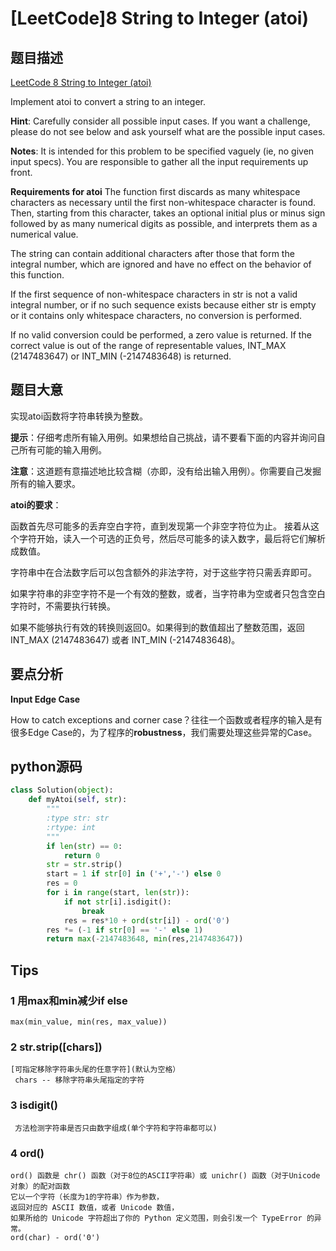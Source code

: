 # [LeetCode]8 String to Integer (atoi)

## 题目描述
[LeetCode 8 String to Integer (atoi)](https://leetcode.com/problems/string-to-integer-atoi/)

Implement atoi to convert a string to an integer.

**Hint**: Carefully consider all possible input cases. If you want a challenge, please do not see below and ask yourself what are the possible input cases.

**Notes**: It is intended for this problem to be specified vaguely (ie, no given input specs). You are responsible to gather all the input requirements up front.

**Requirements for atoi**
The function first discards as many whitespace characters as necessary until the first non-whitespace character is found. Then, starting from this character, takes an optional initial plus or minus sign followed by as many numerical digits as possible, and interprets them as a numerical value.

The string can contain additional characters after those that form the integral number, which are ignored and have no effect on the behavior of this function.

If the first sequence of non-whitespace characters in str is not a valid integral number, or if no such sequence exists because either str is empty or it contains only whitespace characters, no conversion is performed.

If no valid conversion could be performed, a zero value is returned. If the correct value is out of the range of representable values, INT_MAX (2147483647) or INT_MIN (-2147483648) is returned.

## 题目大意
实现atoi函数将字符串转换为整数。

**提示**：仔细考虑所有输入用例。如果想给自己挑战，请不要看下面的内容并询问自己所有可能的输入用例。

**注意**：这道题有意描述地比较含糊（亦即，没有给出输入用例）。你需要自己发掘所有的输入要求。

**atoi的要求**：

函数首先尽可能多的丢弃空白字符，直到发现第一个非空字符位为止。 接着从这个字符开始，读入一个可选的正负号，然后尽可能多的读入数字，最后将它们解析成数值。

字符串中在合法数字后可以包含额外的非法字符，对于这些字符只需丢弃即可。

如果字符串的非空字符不是一个有效的整数，或者，当字符串为空或者只包含空白字符时，不需要执行转换。

如果不能够执行有效的转换则返回0。如果得到的数值超出了整数范围，返回INT_MAX (2147483647) 或者 INT_MIN (-2147483648)。

## 要点分析
**Input Edge Case**

How to catch exceptions and corner case？往往一个函数或者程序的输入是有很多Edge Case的，为了程序的**robustness**，我们需要处理这些异常的Case。

	
## python源码
	
``` python
class Solution(object):
    def myAtoi(self, str):
        """
        :type str: str
        :rtype: int
        """
        if len(str) == 0:
            return 0
        str = str.strip()
        start = 1 if str[0] in ('+','-') else 0
        res = 0
        for i in range(start, len(str)):
            if not str[i].isdigit():
                break
            res = res*10 + ord(str[i]) - ord('0')
        res *= (-1 if str[0] == '-' else 1)
        return max(-2147483648, min(res,2147483647))
```

## Tips
### 1 用max和min减少if else
	max(min_value, min(res, max_value))
	
### 2 str.strip([chars])
	[可指定移除字符串头尾的任意字符](默认为空格）
	 chars -- 移除字符串头尾指定的字符
	 
### 3 isdigit()	
	 方法检测字符串是否只由数字组成(单个字符和字符串都可以)
	 
### 4 ord()
	ord() 函数是 chr() 函数（对于8位的ASCII字符串）或 unichr() 函数（对于Unicode对象）的配对函数
	它以一个字符（长度为1的字符串）作为参数，
	返回对应的 ASCII 数值，或者 Unicode 数值，
	如果所给的 Unicode 字符超出了你的 Python 定义范围，则会引发一个 TypeError 的异常。
	ord(char) - ord('0')